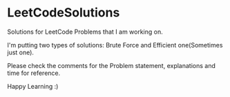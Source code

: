 # LeetCodeSolutions
Solutions for LeetCode Problems that I am working on.

I'm putting two types of solutions: Brute Force and Efficient one(Sometimes just one).

Please check the comments for the Problem statement, explanations and time for reference.

Happy Learning :)
